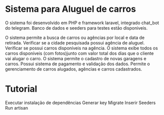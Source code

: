 # Sistema para Aluguel de carros

O sistema foi desenvolvido em PHP e framework laravel, integrado chat_bot do telegram. Banco de dados e seeders para testes estão disponiveis. 

O sistema permite a busca de carros ou agências por local e data de retirada. Verificar se a cidade pesquisada possui agência de aluguel. Verificar se possui carros disponíveis na agência. O sistema exibe todos os carros disponíveis (com fotos)junto com valor total dos dias que o cliente vai alugar o carro. O sistema permite o cadastro de novas garagens e carros. Possui sistema de pagamento e validação dos dados. Permite o gerenciamento de carros alugados, agências e carros cadastrados.

# Tutorial
Executar instalação de dependências
Generar key
Migrate
Inserir Seeders
Run artisan
